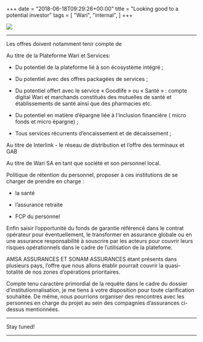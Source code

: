 +++
date = "2018-06-18T09:29:26+00:00"
title = "Looking good to a potential investor"
tags = [
    "Wari",
    "internal",
]
+++

<div class="container" style="width:auto">
  <a target="blank" href="https://res.cloudinary.com/vincentstradic/image/upload/v1526215519/work/j18-1.jpg">
    <img src="https://res.cloudinary.com/vincentstradic/image/upload/f_auto,q_auto/v1526215519/work/j18-1.jpg" style="max-width:100%">
  </a>
</div>
<!--more-->
<hr>

Les offres doivent notamment tenir compte de

Au titre de la Plateforme Wari et Services:

- Du potentiel de la plateforme lié à son écosystème intégré ;

- Du potentiel avec des offres packagées de services ;

- Du potentiel offert avec le service « Goodlife » ou « Santé » : compte digital Wari et marchands constitués des mutuelles de santé et établissements de santé ainsi que des pharmacies etc.

- Du potentiel en matière d’épargne liée à l’inclusion financière ( micro fonds et micro épargne) ;

- Tous services récurrents d’encaissement  et de décaissement ;


Au titre  de Interlink - le réseau de distribution et l’offre des terminaux et GAB

Au titre de Wari SA en tant que société  et son personnel local.

Politique de rétention du personnel, proposer à ces institutions de se charger de prendre en charge :

- la santé

- l’assurance retraite

- FCP du personnel

Enfin saisir l’opportunité du fonds de garantie référencé dans le contrat opérateur pour éventuellement, le transformer en assurance globale ou en une assurance responsabilité à souscrire par les acteurs pour couvrir leurs risques opérationnels dans le cadre de l’utilisation de la platefome.

AMSA ASSURANCES ET SONAM ASSURANCES étant présents dans plusieurs pays, l’offre que nous allons établir pourrait couvrir la quasi-totalité de nos zones d’opérations prioritaires.

Compte tenu caractère primordial de la requête dans le cadre du dossier d’institutionnalisation, je me tiens à votre disposition pour toute clarification souhaitée. De même, nous pourrions organiser des rencontres avec les personnes en charge du projet au sein des compagnies d’assurances ci-dessus mentionnées.

<hr>
Stay tuned!


<hr>
